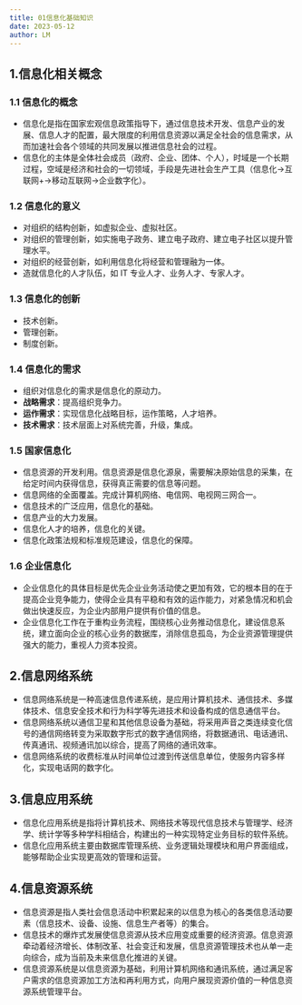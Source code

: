 ```yaml
---
title: 01信息化基础知识
date: 2023-05-12
author: LM
---
```


## 1.信息化相关概念

### 1.1 信息化的概念

- 信息化是指在国家宏观信息政策指导下，通过信息技术开发、信息产业的发展、信息人才的配置，最大限度的利用信息资源以满足全社会的信息需求，从而加速社会各个领域的共同发展以推进信息社会的过程。
- 信息化的主体是全体社会成员（政府、企业、团体、个人），时域是一个长期过程，空域是经济和社会的一切领域，手段是先进社会生产工具（信息化→互联网+→移动互联网→企业数字化）。

### 1.2 信息化的意义

- 对组织的结构创新，如虚拟企业、虚拟社区。
- 对组织的管理创新，如实施电子政务、建立电子政府、建立电子社区以提升管理水平。
- 对组织的经营创新，如利用信息化将经营和管理融为一体。
- 造就信息化的人才队伍，如 IT 专业人才、业务人才、专家人才。

### 1.3 信息化的创新

- 技术创新。
- 管理创新。
- 制度创新。

### 1.4 信息化的需求

- 组织对信息化的需求是信息化的原动力。
- **战略需求**：提高组织竞争力。
- **运作需求**：实现信息化战略目标，运作策略，人才培养。
- **技术需求**：技术层面上对系统完善，升级，集成。

### 1.5 国家信息化

- 信息资源的开发利用。信息资源是信息化源泉，需要解决原始信息的采集，在给定时间内获得信息，获得真正需要的信息等问题。
- 信息网络的全面覆盖。完成计算机网络、电信网、电视网三网合一。
- 信息技术的广泛应用，信息化的基础。
- 信息产业的大力发展。
- 信息化人才的培养，信息化的关键。
- 信息化政策法规和标准规范建设，信息化的保障。

### 1.6 企业信息化

- 企业信息化的具体目标是优先企业业务活动使之更加有效，它的根本目的在于提高企业竞争能力，使得企业具有平稳和有效的运作能力，对紧急情况和机会做出快速反应，为企业内部用户提供有价值的信息。
- 企业信息化工作在于重构业务流程，围绕核心业务推动信息化，建设信息系统，建立面向企业的核心业务的数据库，消除信息孤岛，为企业资源管理提供强大的能力，重视人力资本投资。

## 2.信息网络系统

- 信息网络系统是一种高速信息传递系统，是应用计算机技术、通信技术、多媒体技术、信息安全技术和行为科学等先进技术和设备构成的信息通信平台。
- 信息网络系统以通信卫星和其他信息设备为基础，将采用声音之类连续变化信号的通信网络转变为采取数字形式的数字通信网络，将数据通讯、电话通讯、传真通讯、视频通讯加以综合，提高了网络的通讯效率。
- 信息网络系统的收费标准从时间单位过渡到传送信息单位，使服务内容多样化，实现电话网的数字化。

## 3.信息应用系统

- 信息化应用系统是指将计算机技术、网络技术等现代信息技术与管理学、经济学、统计学等多种学科相结合，构建出的一种实现特定业务目标的软件系统。
- 信息化应用系统主要由数据库管理系统、业务逻辑处理模块和用户界面组成，能够帮助企业实现更高效的管理和运营。

## 4.信息资源系统

- 信息资源是指人类社会信息活动中积累起来的以信息为核心的各类信息活动要素（信息技术、设备、设施、信息生产者等）的集合。
- 信息技术的爆炸式发展使信息资源从技术应用变成重要的经济资源。信息资源牵动着经济增长、体制改革、社会变迁和发展，信息资源管理技术也从单一走向综合，成为当前及未来信息化推进的关键。
- 信息资源系统是以信息资源为基础，利用计算机网络和通讯系统，通过满足客户需求的信息资源加工方法和再利用方式，向用户展现资源价值的一种信息资源系统管理平台。